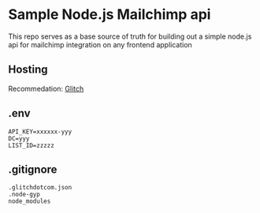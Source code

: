 # Sample Node.js Mailchimp api
This repo serves as a base source of truth for building out a simple node.js api for mailchimp integration on any frontend application

## Hosting
Recommedation: [Glitch](https://www.glitch.me)

## .env
```shell
API_KEY=xxxxxx-yyy
DC=yyy
LIST_ID=zzzzz
```


## .gitignore
```shell
.glitchdotcom.json
.node-gyp
node_modules
```
